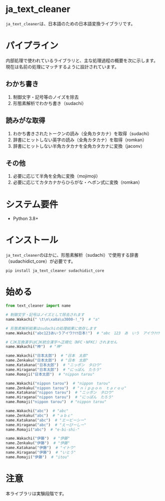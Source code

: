 # ja_text_cleaner
`ja_text_cleaner`は、日本語のための日本語変換ライブラリです。

# パイプライン
内部処理で使われているライブラリと、主な処理過程の概要を次に示します。
現在は名前の処理にマッチするように設計されています。

## わかち書き
1. 制御文字・記号等のノイズを除去
2. 形態素解析でわかち書き（sudachi）

## 読みがな取得
1. わかち書きされたトークンの読み（全角カタカナ）を取得（sudachi）
2. 辞書にヒットしない英字の読み（全角カタカナ）を取得（romkan）
3. 辞書にヒットしない半角カタカナを全角カタカナに変換（jaconv）

## その他
1. 必要に応じて半角を全角に変換（mojimoji）
2. 必要に応じてカタカナからひらがな・ヘボン式に変換（romkan）



# システム要件

- Python 3.8+

# インストール
`ja_text_cleaner`のほかに、形態素解析（sudachi）で使用する辞書（sudachidict_core）が必要です。

``` shell
pip install ja_text_cleaner sudachidict_core
```

# 始める


``` Python
from text_cleaner import name

# 制御文字・記号はノイズとして除去されます
name.Wakachi(" \t\n\xa0a\u3000-!_")  # "a"

# 形態素解析結果はsudachiの処理結果に依存します
name.Wakachi("abc123あいうアイウｱｲｳ日本!")  # "abc　123　あ　いう　アイウｱｲｳ　日本"

# CJK互換漢字はCJK統合漢字へ正規化（NFC・NFKC）されません
name.Wakachi("神")  # "神"

name.Wakachi("日本太郎")  # "日本　太郎"
name.Zenkaku("日本太郎")  # "日本　太郎"
name.Katakana("日本太郎")  # "ニッポン　タロウ"
name.Hiragana("日本太郎")  # "にっぽん　たろう"
name.Romaji("日本太郎")  # "nippon tarou"

name.Wakachi("nippon tarou")  # "nippon　tarou"
name.Zenkaku("nippon tarou")  # "ｎｉｐｐｏｎ　ｔａｒｏｕ"
name.Katakana("nippon tarou")  # "ニッポン　タロウ"
name.Hiragana("nippon tarou")  # "にっぽん　たろう"
name.Romaji("nippon tarou")  # "nippon tarou"

name.Wakachi("abc")  # "abc"
name.Zenkaku("abc")  # "ａｂｃ"
name.Katakana("abc")  # "エービーシー"
name.Hiragana("abc")  # "えーびーしー"
name.Romaji("abc")  # "e-bi-shi-"

name.Wakachi("伊藤")  # "伊藤"
name.Zenkaku("伊藤")  # "伊藤"
name.Katakana("伊藤")  # "イトウ"
name.Hiragana("伊藤")  # "いとう"
name.Romaji("伊藤")  # "itou"

```

# 注意
本ライブラリは実験段階です。

